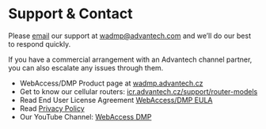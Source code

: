 # Support & Contact

Please [email](mailto:wadmp@advantech.com) our support at [wadmp@advantech.com](mailto:wadmp@advantech.com) and we’ll do our best to respond quickly.

If you have a commercial arrangement with an Advantech channel partner, you can also escalate any issues through them.

* WebAccess/DMP Product page at [wadmp.advantech.cz](https://wadmp.advantech.cz)
* Get to know our cellular routers: [icr.advantech.cz/support/router-models](https://icr.advantech.cz/support/router-models)
* Read End User License Agreement [WebAccess/DMP EULA](/eula.html)
* Read [Privacy Policy](/privacy-policy.html)
* Our YouTube Channel: [WebAccess DMP](https://www.youtube.com/channel/UCjvN8QMC2pmALE6t3H09fjg)